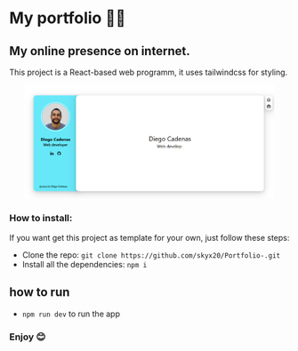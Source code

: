 # My portfolio 👨‍💻

## My online presence on internet. 

This project is a React-based web programm, it uses tailwindcss for styling. 

<p align="center">
  <img src="./src/assets/images/portfolio-img.png" width="450"/>
<p>

### How to install:

If you want get this project as template for your own, just follow these steps:
- Clone the repo: `git clone https://github.com/skyx20/Portfolio-.git`
- Install all the dependencies: `npm i` 

## how to run
- `npm run dev` to run the app

### Enjoy 😊
